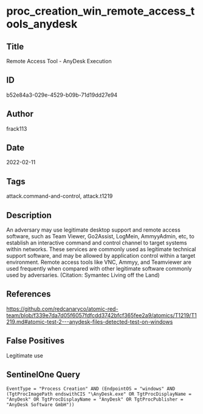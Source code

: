 # proc_creation_win_remote_access_tools_anydesk

## Title
Remote Access Tool - AnyDesk Execution

## ID
b52e84a3-029e-4529-b09b-71d19dd27e94

## Author
frack113

## Date
2022-02-11

## Tags
attack.command-and-control, attack.t1219

## Description
An adversary may use legitimate desktop support and remote access software, such as Team Viewer, Go2Assist, LogMein, AmmyyAdmin, etc, to establish an interactive command and control channel to target systems within networks.
These services are commonly used as legitimate technical support software, and may be allowed by application control within a target environment.
Remote access tools like VNC, Ammyy, and Teamviewer are used frequently when compared with other legitimate software commonly used by adversaries. (Citation: Symantec Living off the Land)


## References
https://github.com/redcanaryco/atomic-red-team/blob/f339e7da7d05f6057fdfcdd3742bfcf365fee2a9/atomics/T1219/T1219.md#atomic-test-2---anydesk-files-detected-test-on-windows

## False Positives
Legitimate use

## SentinelOne Query
```
EventType = "Process Creation" AND (EndpointOS = "windows" AND (TgtProcImagePath endswithCIS "\AnyDesk.exe" OR TgtProcDisplayName = "AnyDesk" OR TgtProcDisplayName = "AnyDesk" OR TgtProcPublisher = "AnyDesk Software GmbH"))

```